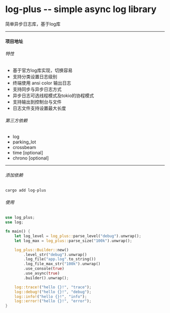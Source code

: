 # log-plus -- simple async log library
简单异步日志库，基于log库

---
#### 项目地址

###### 特性
* 基于官方log库实现，切换容易
* 支持分类设置日志级别
* 终端使用 ansi color 输出日志
* 支持同步与异步日志方式
* 异步日志可选线程模式及tokio的协程模式
* 支持输出到控制台与文件
* 日志文件支持设置最大长度


###### 第三方依赖
* log
* parking_lot
* crossbeam
* time [optional]
* chrono [optional]

---
###### 添加依赖
`cargo add log-plus`
###### 使用
```rust
use log_plus;
use log;

fn main() {
	let log_level = log_plus::parse_level("debug").unwrap();
	let log_max = log_plus::parse_size("100k").unwrap();

	log_plus::Builder::new()
		.level_str("debug").unwrap()
		.log_file("app.log".to_string())
		.log_file_max_str("100k").unwrap()
		.use_console(true)
		.use_async(true)
		.builder().unwrap();

	log::trace!("hello {}!", "trace");
	log::debug!("hello {}!", "debug");
	log::info!("hello {}!", "info");
	log::error!("hello {}!", "error");
}
```
